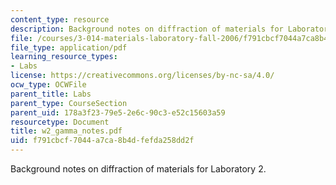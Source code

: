 ```yaml
---
content_type: resource
description: Background notes on diffraction of materials for Laboratory 2.
file: /courses/3-014-materials-laboratory-fall-2006/f791cbcf7044a7ca8b4dfefda258dd2f_w2_gamma_notes.pdf
file_type: application/pdf
learning_resource_types:
- Labs
license: https://creativecommons.org/licenses/by-nc-sa/4.0/
ocw_type: OCWFile
parent_title: Labs
parent_type: CourseSection
parent_uid: 178a3f23-79e5-2e6c-90c3-e52c15603a59
resourcetype: Document
title: w2_gamma_notes.pdf
uid: f791cbcf-7044-a7ca-8b4d-fefda258dd2f
---
```

Background notes on diffraction of materials for Laboratory 2.